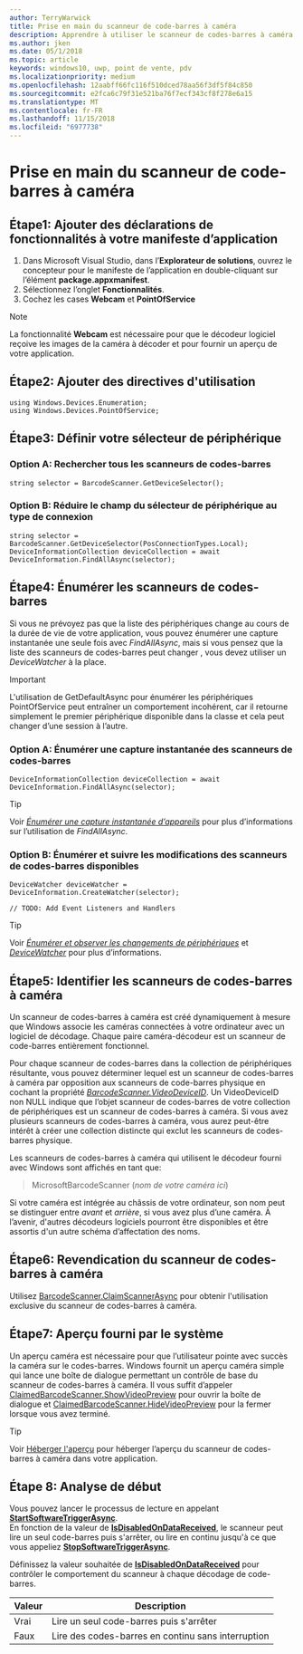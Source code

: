 ```yaml
---
author: TerryWarwick
title: Prise en main du scanneur de code-barres à caméra
description: Apprendre à utiliser le scanneur de codes-barres à caméra
ms.author: jken
ms.date: 05/1/2018
ms.topic: article
keywords: windows10, uwp, point de vente, pdv
ms.localizationpriority: medium
ms.openlocfilehash: 12aabff66fc116f510dced78aa56f3df5f84c850
ms.sourcegitcommit: e2fca6c79f31e521ba76f7ecf343cf8f278e6a15
ms.translationtype: MT
ms.contentlocale: fr-FR
ms.lasthandoff: 11/15/2018
ms.locfileid: "6977738"
---
```

# <a name="getting-started-with-a-camera-barcode-scanner"></a>Prise en main du scanneur de code-barres à caméra
## <a name="step-1-add-capability-declarations-to-your-app-manifest"></a>Étape1: Ajouter des déclarations de fonctionnalités à votre manifeste d’application
1. Dans Microsoft Visual Studio, dans l’**Explorateur de solutions**, ouvrez le concepteur pour le manifeste de l’application en double-cliquant sur l’élément **package.appxmanifest**.
2. Sélectionnez l’onglet **Fonctionnalités**.
3. Cochez les cases **Webcam** et **PointOfService** 

>[!NOTE] 
> La fonctionnalité **Webcam** est nécessaire pour que le décodeur logiciel reçoive les images de la caméra à décoder et pour fournir un aperçu de votre application.

## <a name="step-2-add-using-directives"></a>Étape2: Ajouter des directives d'utilisation

```Csharp
using Windows.Devices.Enumeration;
using Windows.Devices.PointOfService;
```
## <a name="step-3-define-your-device-selector"></a>Étape3: Définir votre sélecteur de périphérique

### **<a name="option-a-find-all-barcode-scanners"></a>Option A: Rechercher tous les scanneurs de codes-barres**

```Csharp
string selector = BarcodeScanner.GetDeviceSelector();       
```

### **<a name="option-b-scoping-device-selector-to-connection-type"></a>Option B: Réduire le champ du sélecteur de périphérique au type de connexion**

```Csharp
string selector = BarcodeScanner.GetDeviceSelector(PosConnectionTypes.Local);
DeviceInformationCollection deviceCollection = await DeviceInformation.FindAllAsync(selector);
```

## <a name="step-4-enumerate-barcode-scanners"></a>Étape4: Énumérer les scanneurs de codes-barres
Si vous ne prévoyez pas que la liste des périphériques change au cours de la durée de vie de votre application, vous pouvez énumérer une capture instantanée une seule fois avec *FindAllAsync*, mais si vous pensez que la liste des scanneurs de codes-barres peut changer , vous devez utiliser un *DeviceWatcher* à la place.  

> [!Important] 
> L'utilisation de GetDefaultAsync pour énumérer les périphériques PointOfService peut entraîner un comportement incohérent, car il retourne simplement le premier périphérique disponible dans la classe et cela peut changer d’une session à l’autre.

### **<a name="option-a-enumerate-a-snapshot-of-barcode-scanners"></a>Option A: Énumérer une capture instantanée des scanneurs de codes-barres**
```Csharp
DeviceInformationCollection deviceCollection = await DeviceInformation.FindAllAsync(selector);
```

> [!TIP]
> Voir [*Énumérer une capture instantanée d’appareils*](https://docs.microsoft.com/windows/uwp/devices-sensors/enumerate-devices#enumerate-a-snapshot-of-devices) pour plus d’informations sur l’utilisation de *FindAllAsync*.

### **<a name="option-b-enumerate-and-watch-for-changes-in-available-barcode-scanners"></a>Option B: Énumérer et suivre les modifications des scanneurs de codes-barres disponibles**
```Csharp
DeviceWatcher deviceWatcher = DeviceInformation.CreateWatcher(selector);

// TODO: Add Event Listeners and Handlers
```
> [!TIP]
> Voir [*Énumérer et observer les changements de périphériques*](https://docs.microsoft.com/windows/uwp/devices-sensors/enumerate-devices#enumerate-and-watch-devices) et [*DeviceWatcher*](https://docs.microsoft.com/uwp/api/Windows.Devices.Enumeration.DeviceWatcher) pour plus d’informations.

## <a name="step-5-identify-camera-barcode-scanners"></a>Étape5: Identifier les scanneurs de codes-barres à caméra
Un scanneur de codes-barres à caméra est créé dynamiquement à mesure que Windows associe les caméras connectées à votre ordinateur avec un logiciel de décodage.  Chaque paire caméra-décodeur est un scanneur de code-barres entièrement fonctionnel.

Pour chaque scanneur de codes-barres dans la collection de périphériques résultante, vous pouvez déterminer lequel est un scanneur de codes-barres à caméra par opposition aux scanneurs de code-barres physique en cochant la propriété [*BarcodeScanner.VideoDeviceID*](https://docs.microsoft.com/uwp/api/windows.devices.pointofservice.barcodescanner.videodeviceid#Windows_Devices_PointOfService_BarcodeScanner_VideoDeviceId).  Un VideoDeviceID non NULL indique que l’objet scanneur de codes-barres de votre collection de périphériques est un scanneur de codes-barres à caméra.  Si vous avez plusieurs scanneurs de codes-barres à caméra, vous aurez peut-être intérêt à créer une collection distincte qui exclut les scanneurs de codes-barres physique. 

Les scanneurs de codes-barres à caméra qui utilisent le décodeur fourni avec Windows sont affichés en tant que: 

> MicrosoftBarcodeScanner (*nom de votre caméra ici*)

Si votre caméra est intégrée au châssis de votre ordinateur, son nom peut se distinguer entre *avant* et *arrière*, si vous avez plus d’une caméra.  À l’avenir, d'autres décodeurs logiciels pourront être disponibles et être assortis d'un autre schéma d’affectation des noms.

## <a name="step-6-claim-the-camera-barcode-scanner"></a>Étape6: Revendication du scanneur de codes-barres à caméra 
Utilisez [BarcodeScanner.ClaimScannerAsync](https://docs.microsoft.com/uwp/api/windows.devices.pointofservice.barcodescanner.claimscannerasync#Windows_Devices_PointOfService_BarcodeScanner_ClaimScannerAsync) pour obtenir l'utilisation exclusive du scanneur de codes-barres à caméra.

## <a name="step-7-system-provided-preview"></a>Étape7: Aperçu fourni par le système
Un aperçu caméra est nécessaire pour que l’utilisateur pointe avec succès la caméra sur le codes-barres.  Windows fournit un aperçu caméra simple qui lance une boîte de dialogue permettant un contrôle de base du scanneur de codes-barres à caméra.  Il vous suffit d’appeler [ClaimedBarcodeScanner.ShowVideoPreview](https://docs.microsoft.com/uwp/api/windows.devices.pointofservice.claimedbarcodescanner.showvideopreviewasync) pour ouvrir la boîte de dialogue et [ClaimedBarcodeScanner.HideVideoPreview](https://docs.microsoft.com/uwp/api/windows.devices.pointofservice.claimedbarcodescanner.hidevideopreview) pour la fermer lorsque vous avez terminé.

> [!TIP]
> Voir [Héberger l'aperçu](pos-camerabarcode-hosting-preview.md) pour héberger l’aperçu du scanneur de codes-barres à caméra dans votre application.

## <a name="step-8-initiate-scan"></a>Étape 8: Analyse de début 
Vous pouvez lancer le processus de lecture en appelant [**StartSoftwareTriggerAsync**](https://docs.microsoft.com/uwp/api/windows.devices.pointofservice.claimedbarcodescanner.startsoftwaretriggerasync#Windows_Devices_PointOfService_ClaimedBarcodeScanner_StartSoftwareTriggerAsync).  
En fonction de la valeur de [**IsDisabledOnDataReceived**](https://docs.microsoft.com/uwp/api/windows.devices.pointofservice.claimedbarcodescanner.isdisabledondatareceived#Windows_Devices_PointOfService_ClaimedBarcodeScanner_IsDisabledOnDataReceived), le scanneur peut lire un seul code-barres puis s'arrêter, ou lire en continu jusqu'à ce que vous appeliez [**StopSoftwareTriggerAsync**](https://docs.microsoft.com/uwp/api/windows.devices.pointofservice.claimedbarcodescanner.stopsoftwaretriggerasync#Windows_Devices_PointOfService_ClaimedBarcodeScanner_StopSoftwareTriggerAsync).

Définissez la valeur souhaitée de [**IsDisabledOnDataReceived**](https://docs.microsoft.com/uwp/api/windows.devices.pointofservice.claimedbarcodescanner.isdisabledondatareceived#Windows_Devices_PointOfService_ClaimedBarcodeScanner_IsDisabledOnDataReceived) pour contrôler le comportement du scanneur à chaque décodage de code-barres.

| Valeur | Description |
| ----- | ----------- |
| Vrai   | Lire un seul code-barres puis s'arrêter |
| Faux  | Lire des codes-barres en continu sans interruption |